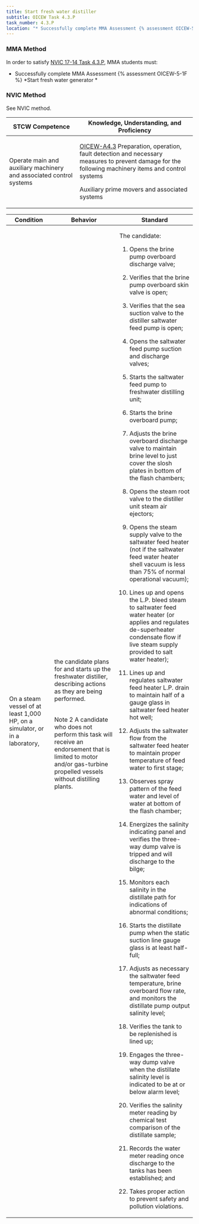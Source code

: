 ```yaml
---
title: Start fresh water distiller
subtitle: OICEW Task 4.3.P 
task_number: 4.3.P
location: "* Successfully complete MMA Assessment {% assessment OICEW-5-1F %} *Start fresh water generator *" 
---
```



### MMA Method

In order to satisfy  [NVIC 17-14  Task  4.3.P]({{site.baseurl}}/assets/images/nvic-17-14.pdf), MMA students must:

* Successfully complete MMA Assessment {% assessment OICEW-5-1F %} *Start fresh water generator *


### NVIC Method

<a onclick="togglevisibility('nvic_methods')" >See NVIC method.</a>

<div id='nvic_methods' class='hide'>

<table>
<thead>
<tr>
<th class='forty'> STCW Competence </th>
<th class='sixty'> Knowledge, Understanding, and Proficiency </th>
</tr>
</thead>




<tbody>
<tr><td markdown='1'>

Operate main and auxiliary machinery and associated control systems

</td><td markdown='1'>

[OICEW-A4.3](../../tables/31.html#OICEW-A4.3) Preparation, operation, fault detection and necessary measures to prevent damage for the following machinery items and control systems 

Auxiliary prime movers and associated systems

</td></tr>


</tbody>
</table>


<table>
<thead>
<tr><th class='twenty'>  Condition </th><th class='twenty'> Behavior </th><th  class='sixty'>Standard </th></tr>
</thead>
<tbody >



<tr><td markdown='1'>

On a steam vessel of at least 1,000 HP, on a simulator, or in a laboratory,

</td><td markdown='1'>

the candidate plans for and starts up the freshwater distiller, describing actions as they are being performed.

<br>

<div class="tooltip">Note 2
<span class="tooltiptext">
A candidate who does not perform this task will receive an endorsement that is limited to motor and/or gas-turbine propelled vessels without distilling plants.
</span>
</div>


</td><td markdown='1'>

The candidate:

1. Opens the brine pump overboard discharge valve;

2. Verifies that the brine pump overboard skin valve is open;

3. Verifies that the sea suction valve to the distiller saltwater feed pump is open;

4. Opens the saltwater feed pump suction and discharge valves;

5. Starts the saltwater feed pump to freshwater distilling unit;

6. Starts the brine overboard pump;

7. Adjusts the brine overboard discharge valve to maintain brine level to just cover the slosh plates in bottom of the flash chambers;

8. Opens the steam root valve to the distiller unit steam air ejectors;

9. Opens the steam supply valve to the saltwater feed heater (not if the saltwater feed water heater shell vacuum is less than 75% of normal operational vacuum);

10. Lines up and opens the L.P. bleed steam to saltwater feed water heater (or applies and regulates de-superheater condensate flow if live steam supply provided to salt water heater);

11. Lines up and regulates saltwater feed heater L.P. drain to maintain half of a gauge glass in saltwater feed heater hot well;

12. Adjusts the saltwater flow from the saltwater feed heater to maintain proper temperature of feed water to first stage;

13. Observes spray pattern of the feed water and level of water at bottom of the flash chamber;

14. Energizes the salinity indicating panel and verifies the three- way dump valve is tripped and will discharge to the bilge;

15. Monitors each salinity in the distillate path for indications of abnormal conditions;

16. Starts the distillate pump when the static suction line gauge glass is at least half-full;

17. Adjusts as necessary the saltwater feed temperature, brine overboard flow rate, and monitors the distillate pump output salinity level;

18. Verifies the tank to be replenished is lined up;

19. Engages the three-way dump valve when the distillate salinity level is indicated to be at or below alarm level;

20. Verifies the salinity meter reading by chemical test comparison of the distillate sample;

21. Records the water meter reading once discharge to the tanks has been established; and

22. Takes proper action to prevent safety and pollution violations.

</td></tr>
</tbody>
</table>
</div>
